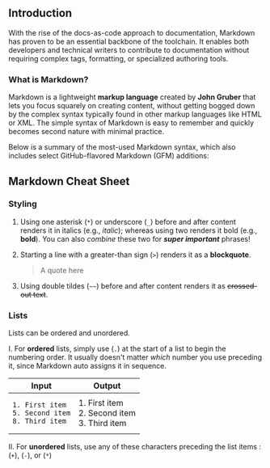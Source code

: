 ## Introduction

With the rise of the docs-as-code approach to documentation, Markdown has proven to be an essential backbone of the toolchain. It enables both developers and technical writers to contribute to documentation without requiring complex tags, formatting, or specialized authoring tools.

### What is Markdown?

Markdown is a lightweight **markup language** created by **John Gruber** that lets you focus squarely on creating content, without getting bogged down by the complex syntax typically found in other markup languages like HTML or XML. The simple syntax of Markdown is easy to remember and quickly becomes second nature with minimal practice.

Below is a summary of the most-used Markdown syntax, which also includes select GitHub-flavored Markdown (GFM) additions:

## Markdown Cheat Sheet

### Styling

1. Using one asterisk (`*`) or underscore (`_`) before and after content renders it in italics (e.g., *italic*); whereas using two renders it bold (e.g., **bold**). You can also _combine_ these two for ***super important*** phrases!

2. Starting a line with a greater-than sign (`>`) renders it as a **blockquote**.
   > A quote here

3. Using double tildes (`~~`) before and after content renders it as ~~crossed-out text~~.

### Lists

Lists can be ordered and unordered.

I. For **ordered** lists, simply use (`.`) at the start of a list to begin the numbering order. It usually doesn't matter _which_ number you use preceding it, since Markdown auto assigns it in sequence.

   |Input|Output|
   |---|---|
  |<pre><code>1. First item&#x0A;5. Second item&#x0A;8. Third item</code></pre>| 1. First item<br>2. Second item<br>3. Third item| 
             
  

   
II. For **unordered** lists, use any of these characters preceding the list items :  (`+`), (`-`), or (`*`)






   
